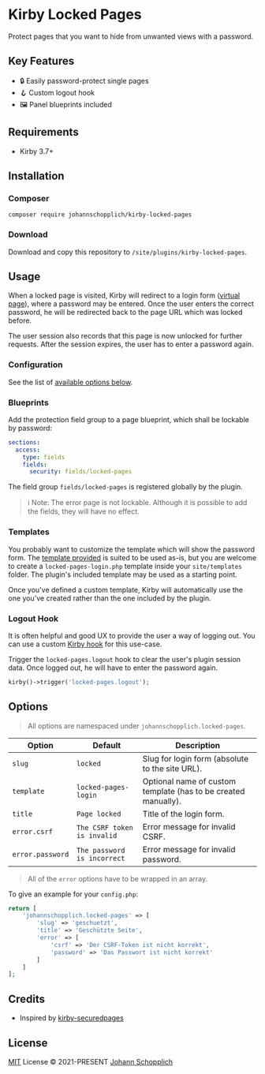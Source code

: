 # Kirby Locked Pages

Protect pages that you want to hide from unwanted views with a password.

## Key Features

- 🔒 Easily password-protect single pages
- 🪝 Custom logout hook
- 🖼 Panel blueprints included

## Requirements

- Kirby 3.7+

## Installation

### Composer

```
composer require johannschopplich/kirby-locked-pages
```

### Download

Download and copy this repository to `/site/plugins/kirby-locked-pages`.

## Usage

When a locked page is visited, Kirby will redirect to a login form ([virtual page](https://getkirby.com/docs/guide/virtual-pages)), where a password may be entered. Once the user enters the correct password, he will be redirected back to the page URL which was locked before.

The user session also records that this page is now unlocked for further requests. After the session expires, the user has to enter a password again.

### Configuration

See the list of [available options below](#options).

### Blueprints

Add the protection field group to a page blueprint, which shall be lockable by password:

```yml
sections:
  access:
    type: fields
    fields:
      security: fields/locked-pages
```

The field group `fields/locked-pages` is registered globally by the plugin.

> ℹ️ Note: The error page is not lockable. Although it is possible to add the fields, they will have no effect.

### Templates

You probably want to customize the template which will show the password form. The [template provided](templates/locked-pages-login.php) is suited to be used as-is, but you are welcome to create a `locked-pages-login.php` template inside your `site/templates` folder. The plugin's included template may be used as a starting point.

Once you've defined a custom template, Kirby will automatically use the one you've created rather than the one included by the plugin.

### Logout Hook

It is often helpful and good UX to provide the user a way of logging out. You can use a custom [Kirby hook](https://getkirby.com/docs/reference/plugins/extensions/hooks) for this use-case.

Trigger the `locked-pages.logout` hook to clear the user's plugin session data. Once logged out, he will have to enter the password again.

```php
kirby()->trigger('locked-pages.logout');
```

## Options

> All options are namespaced under `johannschopplich.locked-pages`.

| Option | Default | Description |
| --- | --- | --- |
| `slug` | `locked` | Slug for login form (absolute to the site URL). |
| `template` | `locked-pages-login` | Optional name of custom template (has to be created manually). |
| `title` | `Page locked` | Title of the login form. |
| `error.csrf` | `The CSRF token is invalid` | Error message for invalid CSRF. |
| `error.password` | `The password is incorrect` | Error message for invalid password. |

> All of the `error` options have to be wrapped in an array.

To give an example for your `config.php`:

```php
return [
    'johannschopplich.locked-pages' => [
        'slug' => 'geschuetzt',
        'title' => 'Geschützte Seite',
        'error' => [
            'csrf' => 'Der CSRF-Token ist nicht korrekt',
            'password' => 'Das Passwort ist nicht korrekt'
        ]
    ]
];
```

## Credits

- Inspired by [kirby-securedpages](https://github.com/kerli81/kirby-securedpages)

## License

[MIT](./LICENSE) License © 2021-PRESENT [Johann Schopplich](https://github.com/johannschopplich)
